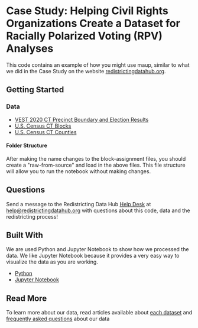 # Case Study: Helping Civil Rights Organizations Create a Dataset for Racially Polarized Voting (RPV) Analyses

This code contains an example of how you might use maup, similar to what we did in the Case Study on the website [redistrictingdatahub.org](https://redistrictingdatahub.org/tools/support/helping-civil-rights-organizations-create-a-dataset-for-rpv-analysis/).

## Getting Started

### Data
- [VEST 2020 CT Precinct Boundary and Election Results](https://redistrictingdatahub.org/dataset/vest-2020-connecticut-precinct-and-election-results/)
- [U.S. Census CT Blocks](https://redistrictingdatahub.org/dataset/connecticut-block-pl-94171-2020/)
- [U.S. Census CT Counties](https://redistrictingdatahub.org/dataset/connecticut-county-pl-94171-2020/)


#### Folder Structure
After making the name changes to the block-assignment files, you should create a "raw-from-source" and load in the above files. This file structure will allow you to run the notebook without making changes.

## Questions

Send a message to the Redistricting Data Hub [Help Desk](https://redistrictingdatahub.org/tools/support/) at help@redistrictingdatahub.org with questions about this code, data and the redistricting process!

## Built With

We are used Python and Jupyter Notebook to show how we processed the data. We like Jupyter Notebook because it provides a very easy way to visualize the data as you are working. 

* [Python](https://www.python.org/)
* [Jupyter Notebook](https://jupyter.org/)

## Read More

To learn more about our data, read articles available about [each dataset](https://redistrictingdatahub.org/data/about-our-data/) and [frequently asked questions](https://redistrictingdatahub.org/tools/support/data-faq/) about our data  
